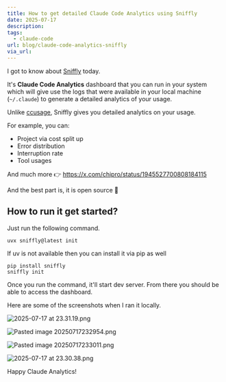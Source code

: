 ```yaml
---
title: How to get detailed Claude Code Analytics using Sniffly
date: 2025-07-17
description: 
tags:
  - claude-code
url: blog/claude-code-analytics-sniffly
via_url:
---
```

I got to know about [Sniffly](https://github.com/chiphuyen/sniffly?tab=readme-ov-file#with-uv-recommended) today.

It's **Claude Code Analytics** dashboard that you can run in your system which will give use the logs that were available in your local machine (`~/.claude`) to generate a detailed analytics of your usage.

Unlike [ccusage](/blog/claude-code-usage/), Sniffly gives you detailed analytics on your usage.

For example, you can:
- Project via cost split up
- Error distribution
- Interruption rate
- Tool usages

And much more 👉 https://x.com/chipro/status/1945527700808184115

And the best part is, it is open source 🌟

## How to run it get started?

Just run the following command. 

```shell
uvx sniffly@latest init
```

If uv is not available then you can install it via pip as well

```shell
pip install sniffly
sniffly init
```

Once you run the command, it'll start dev server. From there you should be able to access the dashboard.

Here are some of the screenshots when I ran it locally.

![2025-07-17 at 23.31.19.png](/images/2025-07-17-at-23.31.19.png)

![Pasted image 20250717232954.png](/images/Pasted-image-20250717232954.png)

![Pasted image 20250717233011.png](/images/Pasted-image-20250717233011.png)

![2025-07-17 at 23.30.38.png](/images/2025-07-17-at-23.30.38.png)

Happy Claude Analytics!